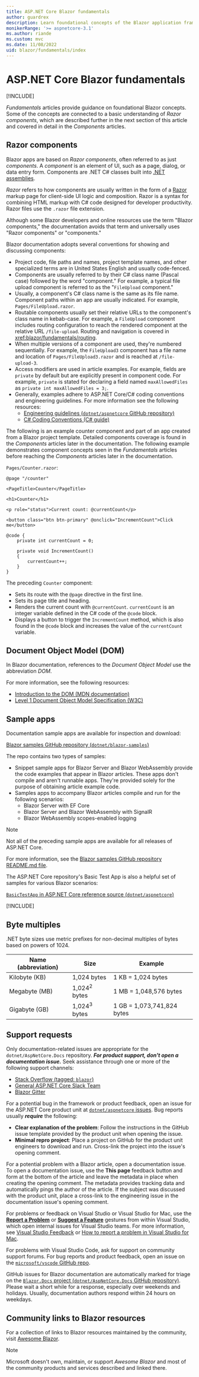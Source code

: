 ```yaml
---
title: ASP.NET Core Blazor fundamentals
author: guardrex
description: Learn foundational concepts of the Blazor application framework.
monikerRange: '>= aspnetcore-3.1'
ms.author: riande
ms.custom: mvc
ms.date: 11/08/2022
uid: blazor/fundamentals/index
---
```

# ASP.NET Core Blazor fundamentals

[!INCLUDE[](~/includes/not-latest-version.md)]

*Fundamentals* articles provide guidance on foundational Blazor concepts. Some of the concepts are connected to a basic understanding of *Razor components*, which are described further in the next section of this article and covered in detail in the *Components* articles.

## Razor components

Blazor apps are based on *Razor components*, often referred to as just *components*. A *component* is an element of UI, such as a page, dialog, or data entry form. Components are .NET C# classes built into [.NET assemblies](/dotnet/standard/assembly/).

*Razor* refers to how components are usually written in the form of a [Razor](xref:mvc/views/razor) markup page for client-side UI logic and composition. Razor is a syntax for combining HTML markup with C# code designed for developer productivity. Razor files use the `.razor` file extension.

Although some Blazor developers and online resources use the term "Blazor components," the documentation avoids that term and universally uses "Razor components" or "components."

Blazor documentation adopts several conventions for showing and discussing components:

* Project code, file paths and names, project template names, and other specialized terms are in United States English and usually code-fenced.
* Components are usually referred to by their C# class name (Pascal case) followed by the word "component." For example, a typical file upload component is referred to as the "`FileUpload` component."
* Usually, a component's C# class name is the same as its file name. Component paths within an app are usually indicated. For example, `Pages/FileUpload.razor`.
* Routable components usually set their relative URLs to the component's class name in kebab-case. For example, a `FileUpload` component includes routing configuration to reach the rendered component at the relative URL `/file-upload`. Routing and navigation is covered in <xref:blazor/fundamentals/routing>.
* When multiple versions of a component are used, they're numbered sequentially. For example, the `FileUpload3` component has a file name and location of `Pages/FileUpload3.razor` and is reached at `/file-upload-3`.
* Access modifiers are used in article examples. For example, fields are `private` by default but are explicitly present in component code. For example, `private` is stated for declaring a field named `maxAllowedFiles` as `private int maxAllowedFiles = 3;`.
* Generally, examples adhere to ASP.NET Core/C# coding conventions and engineering guidelines. For more information see the following resources:
  * [Engineering guidelines (`dotnet/aspnetcore` GitHub repository)](https://github.com/dotnet/aspnetcore/wiki/Engineering-guidelines)
  * [C# Coding Conventions (C# guide)](/dotnet/csharp/fundamentals/coding-style/coding-conventions)

The following is an example counter component and part of an app created from a Blazor project template. Detailed components coverage is found in the *Components* articles later in the documentation. The following example demonstrates component concepts seen in the *Fundamentals* articles before reaching the *Components* articles later in the documentation.

`Pages/Counter.razor`:

```razor
@page "/counter"

<PageTitle>Counter</PageTitle>

<h1>Counter</h1>

<p role="status">Current count: @currentCount</p>

<button class="btn btn-primary" @onclick="IncrementCount">Click me</button>

@code {
    private int currentCount = 0;

    private void IncrementCount()
    {
        currentCount++;
    }
}
```

The preceding `Counter` component:

* Sets its route with the `@page` directive in the first line.
* Sets its page title and heading.
* Renders the current count with `@currentCount`. `currentCount` is an integer variable defined in the C# code of the `@code` block.
* Displays a button to trigger the `IncrementCount` method, which is also found in the `@code` block and increases the value of the `currentCount` variable.

## Document Object Model (DOM)

In Blazor documentation, references to the *Document Object Model* use the abbreviation *DOM*.

For more information, see the following resources:

* [Introduction to the DOM (MDN documentation)](https://developer.mozilla.org/docs/Web/API/Document_Object_Model/Introduction)
* [Level 1 Document Object Model Specification (W3C)](https://www.w3.org/TR/WD-DOM/)

## Sample apps

Documentation sample apps are available for inspection and download:

[Blazor samples GitHub repository (`dotnet/blazor-samples`)](https://github.com/dotnet/blazor-samples)

The repo contains two types of samples:

* Snippet sample apps for Blazor Server and Blazor WebAssembly provide the code examples that appear in Blazor articles. These apps don't compile and aren't runnable apps. They're provided solely for the purpose of obtaining article example code.
* Samples apps to accompany Blazor articles compile and run for the following scenarios:
  * Blazor Server with EF Core
  * Blazor Server and Blazor WebAssembly with SignalR
  * Blazor WebAssembly scopes-enabled logging

> [!NOTE]
> Not all of the preceding sample apps are available for all releases of ASP.NET Core.

For more information, see the [Blazor samples GitHub repository README.md file](https://github.com/dotnet/blazor-samples).

The ASP.NET Core repository's Basic Test App is also a helpful set of samples for various Blazor scenarios:

[`BasicTestApp` in ASP.NET Core reference source (`dotnet/aspnetcore`)](https://github.com/dotnet/aspnetcore/tree/main/src/Components/test/testassets/BasicTestApp)

[!INCLUDE[](~/includes/aspnetcore-repo-ref-source-links.md)]

## Byte multiples

.NET byte sizes use metric prefixes for non-decimal multiples of bytes based on powers of 1024.

| Name (abbreviation) | Size                    | Example                    |
| ------------------- | ----------------------- | -------------------------- |
| Kilobyte (KB)       | 1,024 bytes             | 1 KB = 1,024 bytes         |
| Megabyte (MB)       | 1,024<sup>2</sup> bytes | 1 MB = 1,048,576 bytes     |
| Gigabyte (GB)       | 1,024<sup>3</sup> bytes | 1 GB = 1,073,741,824 bytes |

## Support requests

Only documentation-related issues are appropriate for the `dotnet/AspNetCore.Docs` repository. ***For product support, don't open a documentation issue.*** Seek assistance through one or more of the following support channels:

* [Stack Overflow (tagged: `blazor`)](https://stackoverflow.com/questions/tagged/blazor)
* [General ASP.NET Core Slack Team](https://join.slack.com/t/aspnetcore/shared_invite/zt-1mv5487zb-EOZxJ1iqb0A0ajowEbxByQ)
* [Blazor Gitter](https://gitter.im/aspnet/Blazor)

For a potential bug in the framework or product feedback, open an issue for the ASP.NET Core product unit at [`dotnet/aspnetcore` issues](https://github.com/dotnet/aspnetcore/issues). Bug reports usually ***require*** the following:

* **Clear explanation of the problem**: Follow the instructions in the GitHub issue template provided by the product unit when opening the issue.
* **Minimal repro project**: Place a project on GitHub for the product unit engineers to download and run. Cross-link the project into the issue's opening comment.

For a potential problem with a Blazor article, open a documentation issue. To open a documentation issue, use the **This page** feedback button and form at the bottom of the article and leave the metadata in place when creating the opening comment. The metadata provides tracking data and automatically pings the author of the article. If the subject was discussed with the product unit, place a cross-link to the engineering issue in the documentation issue's opening comment.

For problems or feedback on Visual Studio or Visual Studio for Mac, use the [**Report a Problem**](/visualstudio/ide/how-to-report-a-problem-with-visual-studio) or [**Suggest a Feature**](/visualstudio/ide/suggest-a-feature) gestures from within Visual Studio, which open internal issues for Visual Studio teams. For more information, see [Visual Studio Feedback](https://developercommunity.visualstudio.com/home) or [How to report a problem in Visual Studio for Mac](/visualstudio/mac/report-a-problem).

For problems with Visual Studio Code, ask for support on community support forums. For bug reports and product feedback, open an issue on the [`microsoft/vscode` GitHub repo](https://github.com/microsoft/vscode/issues).

GitHub issues for Blazor documentation are automatically marked for triage on the [`Blazor.Docs` project (`dotnet/AspNetCore.Docs` GitHub repository)](https://github.com/dotnet/AspNetCore.Docs/projects/35). Please wait a short while for a response, especially over weekends and holidays. Usually, documentation authors respond within 24 hours on weekdays.

## Community links to Blazor resources

For a collection of links to Blazor resources maintained by the community, visit [Awesome Blazor](https://github.com/AdrienTorris/awesome-blazor).

> [!NOTE]
> Microsoft doesn't own, maintain, or support *Awesome Blazor* and most of the community products and services described and linked there.
